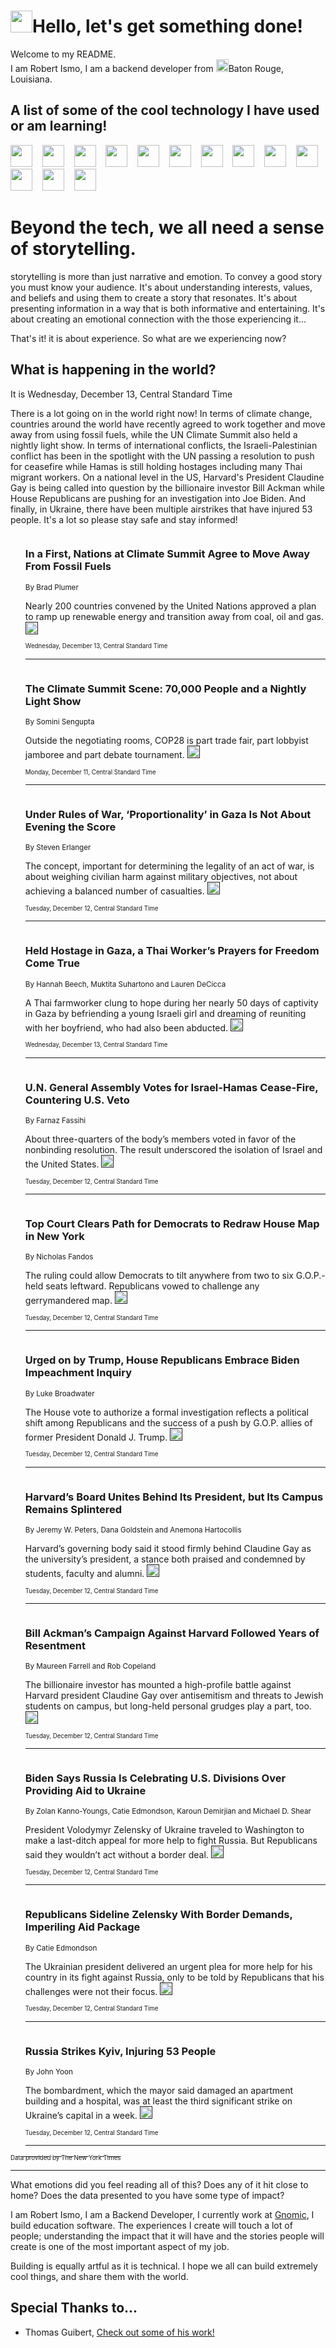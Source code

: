 <h1><img src="https://emojis.slackmojis.com/emojis/images/1643514375/3493/hot-coffee.gif?1643514375" width="35"/>Hello, let's get something done!</h1>

<p>Welcome to my README.<br/>
I am Robert Ismo, I am a backend developer from <img src="https://emojis.slackmojis.com/emojis/images/1638395689/50435/moulin_rouge.png?1638395689" width="20"/>Baton Rouge, Louisiana.</p>
<h2>A list of some of the cool technology I have used or am learning!</h2>
<p>
<img src="https://emojis.slackmojis.com/emojis/images/1643516091/21142/meow_bongotap.gif?1643516091" width="35" alt="">
<img src="https://img.shields.io/badge/Favorite%20Frontend%20Framework-SvelteKit-f83903" alt="">
<img src="https://img.shields.io/badge/Second%20Favorite-Vue-40b581" alt="">
<img src="https://img.shields.io/badge/Most%20Used%20Runtime-Nodejs-78b061" alt="">
<img src="https://emojis.slackmojis.com/emojis/images/1643517416/34482/fire.gif?1643517416" width="35" alt="">
<img src="https://img.shields.io/badge/Javascript%20But%20Better-Typescript-0078ca" alt="">
<img src="https://img.shields.io/badge/Favorite%20Language-Elixir-3e244d" alt="">
<img src="https://img.shields.io/badge/Containerize%20Everything-Docker-6ac9ef" alt="">
<img src="https://emojis.slackmojis.com/emojis/images/1643514596/5999/meow_party.gif?1643514596" width="35" alt="">
<img src="https://img.shields.io/badge/API%20Love%20Language-Graphql-de32a5" alt="">
<img src="https://img.shields.io/badge/Our%20Favorite%20Version%20Controller-Git-e94f33" alt="">
<img src="https://img.shields.io/badge/Favorite%20Database-Redis-d42d1d" alt="">
<img src="https://emojis.slackmojis.com/emojis/images/1643514559/5584/deployparrot.gif?1643514559" width="35" alt="">
<img src="https://img.shields.io/badge/Container%20Interstate-RabbitMQ-f66200" alt="">
<img src="https://img.shields.io/badge/Gotta%20Learn-Kubernetes-316adf" alt="">
<img src="https://img.shields.io/badge/Really%20Mature%20Now-WASM-654fef" alt="">
<img src="https://emojis.slackmojis.com/emojis/images/1666642497/61942/dance_vibe.gif?1666642497" width="35" alt="">
<img src="https://img.shields.io/badge/For%20My%20M1-ARM64-657d96" alt="">
<img src="https://img.shields.io/badge/Loving%20This%20So%20Much-TailwindCSS-17bcb5" alt="">
<img src="https://img.shields.io/badge/Cool%20Build%20Tool-Vite-f9cb24" alt="">
<img src="https://emojis.slackmojis.com/emojis/images/1669231376/62819/working-on-it.gif?1669231376" width="35" alt="">
<img src="https://img.shields.io/badge/Fun%20and%20Easy%20Database-MongoDB-5f8c49" alt="">
<img src="https://img.shields.io/badge/JS%20Life%20Support-NPM-c73737" alt="">
<img src="https://img.shields.io/badge/I%20Liked%20It-DynamoDB-0073b9" alt="">
<img src="https://emojis.slackmojis.com/emojis/images/1643514045/46/question.gif?1643514045" width="35" alt="">
<img src="https://img.shields.io/badge/cool-React-60d6f9" alt="">
<img src="https://img.shields.io/badge/Future%20Big%20Project-Lambda-f37e00" alt="">
<img src="https://img.shields.io/badge/NPM%20But%20Better-PNPM-f1aa07" alt="">
<img src="https://emojis.slackmojis.com/emojis/images/1643514943/9662/fbwow.gif?1643514943" width="35" alt="">
<img src="https://img.shields.io/badge/First%20Language-C-662079" alt="">
<img src="https://img.shields.io/badge/Where%20I%20Deploy%20Frontend-Vercel-000000" alt="">
<img src="https://img.shields.io/badge/Who%20Does%20not%20Want%20an%20App-Swift-f9492a" alt="">
<img src="https://emojis.slackmojis.com/emojis/images/1643514058/151/javascript.png?1643514058" width="35" alt="">
<img src="https://img.shields.io/badge/cool-Python-fbd542" alt="">
<img src="https://img.shields.io/badge/Favorite%20Something-Stripe-656cdc" alt="">
<img src="https://img.shields.io/badge/Of%20Course-HTML5-ed6327" alt="">
<img src="https://emojis.slackmojis.com/emojis/images/1660415405/60731/bomb.gif?1660415405" width="35" alt="">
<img src="https://img.shields.io/badge/hate-CSS-2964ec" alt="">
<img src="https://img.shields.io/badge/Learning-CircleCI-141215" alt="">
<img src="https://img.shields.io/badge/Learning-Rust-fbbb3b" alt="">
<img src="https://emojis.slackmojis.com/emojis/images/1660415397/60712/writing-hand.gif?1660415397" width="35" alt="">
<img src="https://img.shields.io/badge/Dev%20Browser%20of%20Choice-Firefox-cc4e26" alt="">
<img src="https://img.shields.io/badge/Recoverying%20From%20Windows-UNIX-1781e3" alt="">
<img src="https://img.shields.io/badge/LOVE-LogSeq-90c1c2" alt="">
<img src="https://emojis.slackmojis.com/emojis/images/1643514066/223/kirby.gif?1643514066" width="35" alt="">
<img src="https://img.shields.io/badge/Daily%20Driver-MacOS-e6e6e8" alt="">
<img src="https://img.shields.io/badge/Git%20Server-Github-000000" alt="">
<img src="https://img.shields.io/badge/enjoyable-EC2-f17428" alt="">
<img src="https://emojis.slackmojis.com/emojis/images/1643514239/2069/excited.gif?1643514239" width="35" alt="">
</p>
<h1>Beyond the tech, we all need a sense of storytelling.</h1>
<p>storytelling is more than just narrative and emotion. To convey a good story you must know your audience. It's about understanding interests, values, and beliefs and using them to create a story that resonates. It's about presenting information in a way that is both informative and entertaining. It's about creating an emotional connection with the those experiencing it...</p>
<p>That's it! it is about experience. So what are we experiencing now?</p>
<h2>What is happening in the world?</h2>
<p>It is Wednesday, December 13, Central Standard Time</p>
<p>
There is a lot going on in the world right now! In terms of climate change, countries around the world have recently agreed to work together and move away from using fossil fuels, while the UN Climate Summit also held a nightly light show. In terms of international conflicts, the Israeli-Palestinian conflict has been in the spotlight with the UN passing a resolution to push for ceasefire while Hamas is still holding hostages including many Thai migrant workers. On a national level in the US, Harvard&#39;s President Claudine Gay is being called into question by the billionaire investor Bill Ackman while House Republicans are pushing for an investigation into Joe Biden. And finally, in Ukraine, there have been multiple airstrikes that have injured 53 people. It&#39;s a lot so please stay safe and stay informed!</p>
<ol>
<img src="https://img.shields.io/badge/-climate-blue" alt="">
<h3>In a First, Nations at Climate Summit Agree to Move Away From Fossil Fuels</h3>
<sub>By Brad Plumer</sub>
<p>Nearly 200 countries convened by the United Nations approved a plan to ramp up renewable energy and transition away from coal, oil and gas.  <a href=""><img src="https://developer.nytimes.com/files/poweredby_nytimes_30b.png?v=1583354208352" height="20"></a></p>
<sub><sub>Wednesday, December 13, Central Standard Time</sub></sub>
<hr/>
<img src="https://img.shields.io/badge/-climate-blue" alt="">
<h3>The Climate Summit Scene: 70,000 People and a Nightly Light Show</h3>
<sub>By Somini Sengupta</sub>
<p>Outside the negotiating rooms, COP28 is part trade fair, part lobbyist jamboree and part debate tournament.  <a href=""><img src="https://developer.nytimes.com/files/poweredby_nytimes_30b.png?v=1583354208352" height="20"></a></p>
<sub><sub>Monday, December 11, Central Standard Time</sub></sub>
<hr/>
<img src="https://img.shields.io/badge/-world-blue" alt="">
<h3>Under Rules of War, ‘Proportionality’ in Gaza Is Not About Evening the Score</h3>
<sub>By Steven Erlanger</sub>
<p>The concept, important for determining the legality of an act of war, is about weighing civilian harm against military objectives, not about achieving a balanced number of casualties.  <a href=""><img src="https://developer.nytimes.com/files/poweredby_nytimes_30b.png?v=1583354208352" height="20"></a></p>
<sub><sub>Tuesday, December 12, Central Standard Time</sub></sub>
<hr/>
<img src="https://img.shields.io/badge/-world-blue" alt="">
<h3>Held Hostage in Gaza, a Thai Worker’s Prayers for Freedom Come True</h3>
<sub>By Hannah Beech, Muktita Suhartono and Lauren DeCicca</sub>
<p>A Thai farmworker clung to hope during her nearly 50 days of captivity in Gaza by befriending a young Israeli girl and dreaming of reuniting with her boyfriend, who had also been abducted.  <a href=""><img src="https://developer.nytimes.com/files/poweredby_nytimes_30b.png?v=1583354208352" height="20"></a></p>
<sub><sub>Wednesday, December 13, Central Standard Time</sub></sub>
<hr/>
<img src="https://img.shields.io/badge/-world-blue" alt="">
<h3>U.N. General Assembly Votes for Israel-Hamas Cease-Fire, Countering U.S. Veto</h3>
<sub>By Farnaz Fassihi</sub>
<p>About three-quarters of the body’s members voted in favor of the nonbinding resolution. The result underscored the isolation of Israel and the United States.  <a href=""><img src="https://developer.nytimes.com/files/poweredby_nytimes_30b.png?v=1583354208352" height="20"></a></p>
<sub><sub>Tuesday, December 12, Central Standard Time</sub></sub>
<hr/>
<img src="https://img.shields.io/badge/-nyregion-blue" alt="">
<h3>Top Court Clears Path for Democrats to Redraw House Map in New York</h3>
<sub>By Nicholas Fandos</sub>
<p>The ruling could allow Democrats to tilt anywhere from two to six G.O.P.-held seats leftward. Republicans vowed to challenge any gerrymandered map.  <a href=""><img src="https://developer.nytimes.com/files/poweredby_nytimes_30b.png?v=1583354208352" height="20"></a></p>
<sub><sub>Tuesday, December 12, Central Standard Time</sub></sub>
<hr/>
<img src="https://img.shields.io/badge/-us-blue" alt="">
<h3>Urged on by Trump, House Republicans Embrace Biden Impeachment Inquiry</h3>
<sub>By Luke Broadwater</sub>
<p>The House vote to authorize a formal investigation reflects a political shift among Republicans and the success of a push by G.O.P. allies of former President Donald J. Trump.  <a href=""><img src="https://developer.nytimes.com/files/poweredby_nytimes_30b.png?v=1583354208352" height="20"></a></p>
<sub><sub>Tuesday, December 12, Central Standard Time</sub></sub>
<hr/>
<img src="https://img.shields.io/badge/-us-blue" alt="">
<h3>Harvard’s Board Unites Behind Its President, but Its Campus Remains Splintered</h3>
<sub>By Jeremy W. Peters, Dana Goldstein and Anemona Hartocollis</sub>
<p>Harvard’s governing body said it stood firmly behind Claudine Gay as the university’s president, a stance both praised and condemned by students, faculty and alumni.  <a href=""><img src="https://developer.nytimes.com/files/poweredby_nytimes_30b.png?v=1583354208352" height="20"></a></p>
<sub><sub>Tuesday, December 12, Central Standard Time</sub></sub>
<hr/>
<img src="https://img.shields.io/badge/-business-blue" alt="">
<h3>Bill Ackman’s Campaign Against Harvard Followed Years of Resentment</h3>
<sub>By Maureen Farrell and Rob Copeland</sub>
<p>The billionaire investor has mounted a high-profile battle against Harvard president Claudine Gay over antisemitism and threats to Jewish students on campus, but long-held personal grudges play a part, too.  <a href=""><img src="https://developer.nytimes.com/files/poweredby_nytimes_30b.png?v=1583354208352" height="20"></a></p>
<sub><sub>Tuesday, December 12, Central Standard Time</sub></sub>
<hr/>
<img src="https://img.shields.io/badge/-us-blue" alt="">
<h3>Biden Says Russia Is Celebrating U.S. Divisions Over Providing Aid to Ukraine</h3>
<sub>By Zolan Kanno-Youngs, Catie Edmondson, Karoun Demirjian and Michael D. Shear</sub>
<p>President Volodymyr Zelensky of Ukraine traveled to Washington to make a last-ditch appeal for more help to fight Russia. But Republicans said they wouldn’t act without a border deal.  <a href=""><img src="https://developer.nytimes.com/files/poweredby_nytimes_30b.png?v=1583354208352" height="20"></a></p>
<sub><sub>Tuesday, December 12, Central Standard Time</sub></sub>
<hr/>
<img src="https://img.shields.io/badge/-us-blue" alt="">
<h3>Republicans Sideline Zelensky With Border Demands, Imperiling Aid Package</h3>
<sub>By Catie Edmondson</sub>
<p>The Ukrainian president delivered an urgent plea for more help for his country in its fight against Russia, only to be told by Republicans that his challenges were not their focus.  <a href=""><img src="https://developer.nytimes.com/files/poweredby_nytimes_30b.png?v=1583354208352" height="20"></a></p>
<sub><sub>Tuesday, December 12, Central Standard Time</sub></sub>
<hr/>
<img src="https://img.shields.io/badge/-world-blue" alt="">
<h3>Russia Strikes Kyiv, Injuring 53 People</h3>
<sub>By John Yoon</sub>
<p>The bombardment, which the mayor said damaged an apartment building and a hospital, was at least the third significant strike on Ukraine’s capital in a week.  <a href=""><img src="https://developer.nytimes.com/files/poweredby_nytimes_30b.png?v=1583354208352" height="20"></a></p>
<sub><sub>Tuesday, December 12, Central Standard Time</sub></sub>
<hr/>
</ol>
<a href="https://developer.nytimes.com"><sub><sub>Data provided by The New York Times</sub></sub></a>
<hr/>
<p>What emotions did you feel reading all of this? Does any of it hit close to home? Does the data presented to you have some type of impact?</p>
<p>I am Robert Ismo, I am a Backend Developer, I currently work at <a href="https://gnomic.education/">Gnomic</a>, I build education software. The experiences I create will touch a lot of people; understanding the impact that it will have and the stories people will create is one of the most important aspect of my job.</p>
<p>Building is equally artful as it is technical. I hope we all can build extremely cool things, and share them with the world.</p>
<h2>Special Thanks to...</h2>
<ul>
<li>Thomas Guibert, <a href="https://github.com/thmsgbrt/thmsgbrt">Check out some of his work!</a></li>
</ul>
